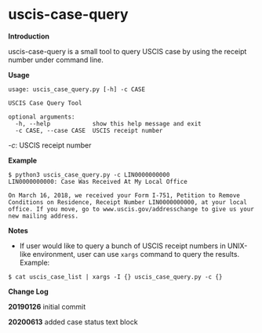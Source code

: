 # uscis-case-query

**Introduction**

uscis-case-query is a small tool to query USCIS case by using the receipt number under command line.

**Usage**

```
usage: uscis_case_query.py [-h] -c CASE

USCIS Case Query Tool

optional arguments:
  -h, --help            show this help message and exit
  -c CASE, --case CASE  USCIS receipt number
```

*-c*: USCIS receipt number

**Example**

```
$ python3 uscis_case_query.py -c LIN0000000000
LIN0000000000: Case Was Received At My Local Office

On March 16, 2018, we received your Form I-751, Petition to Remove Conditions on Residence, Receipt Number LIN0000000000, at your local office. If you move, go to www.uscis.gov/addresschange to give us your new mailing address.
```

**Notes**
* If user would like to query a bunch of USCIS receipt numbers in UNIX-like environment, user can use `xargs` command to query the results. Example:

```
$ cat uscis_case_list | xargs -I {} uscis_case_query.py -c {}
```

**Change Log**

**20190126** initial commit

**20200613** added case status text block
